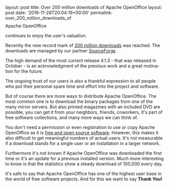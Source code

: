 layout: post
title: Over 200 million downloads of Apache OpenOffice
layout: post
date: '2016-11-28T20:04:19+00:00'
permalink: over_200_million_downloads_of

<style type="text/css">
	<!--
		@page { margin: 0.79in }
		P { margin-bottom: 0.08in }
	--></style>Apache OpenOffice
continues to enjoy the user's valuation.


  
  
  <p lang="en-US" style="margin-bottom: 0in;">Recently the new record
mark of <a href="http://www.openoffice.org/stats/downloads.html" target="_blank" title="More than 200 million downloads of Apache OpenOffice">200 million downloads</a> was reached. The
downloads are managed by our partner <a href="https://www.sourceforge.net/" target="_blank" title="SourceForge">SourceForge</a> .</p> 
  <p lang="en-US" style="margin-bottom: 0in;">The high demand of the
most current release 4.1.3 - that was released in October - is an
acknowledgment of the previous work and a great motivation for the
future.</p> 
  <p lang="en-US" style="margin-bottom: 0in;">The ongoing trust of our
users is also a thankful expression to all people who put their personal
spare time and effort into the project and software.</p> 
  <p lang="en-US" style="margin-bottom: 0in;">But of course there are
more ways to distribute Apache OpenOffice. The most common one is to
download the binary packages from one of the many mirror servers. But
also printed magazines with an included DVD are possible, you can get
it from your neighbors, friends, coworkers, it's part of free
software collections, and many more ways we can think of.</p> 
  <p lang="en-US" style="margin-bottom: 0in;">You don't need a
permission or even registration to use or copy Apache OpenOffice as
it is <a href="https://en.wikipedia.org/wiki/Free_and_open-source_software" target="_blank" title="Free and Open Source Software">free and open source software</a>.
However, this makes it also difficult to get meaningful numbers of
actual users. It's not measurable if a download stands for a single
user or an installation in a larger network.</p> 
  <p lang="en-US" style="margin-bottom: 0in;">Furthermore it's not known
if Apache OpenOffice was downloaded the first time or it's an update
for a previous installed version. Much more interesting to know is
that the statistics show a steady download of 100,000 every day.</p> 
  <p lang="en-US" style="margin-bottom: 0in;">It's safe to say that
Apache OpenOffice has one of the highest user base in the world of
free software projects. And for this we want to say <b>Thank You!</b></p>
